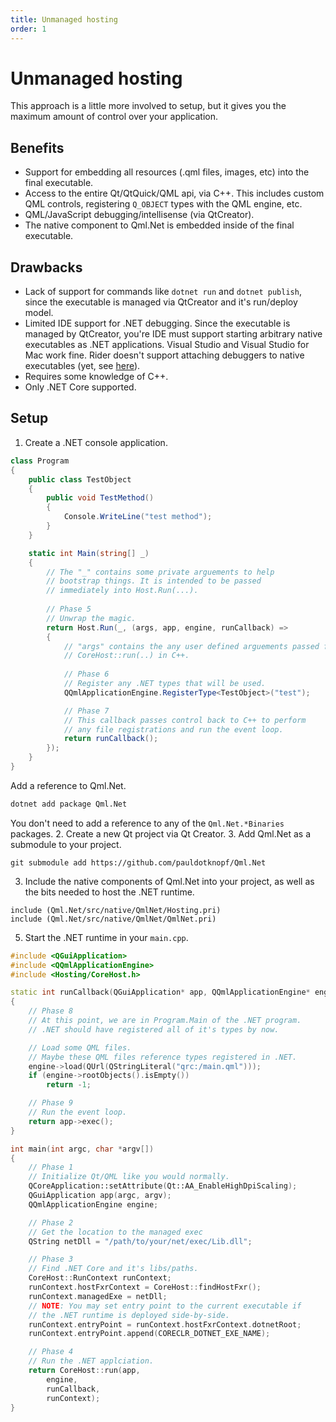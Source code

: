 ```yaml
---
title: Unmanaged hosting
order: 1
---
```


# Unmanaged hosting

This approach is a little more involved to setup, but it gives you the maximum amount of control over your application.

##  Benefits

* Support for embedding all resources (.qml files, images, etc) into the final executable.
* Access to the entire Qt/QtQuick/QML api, via C++. This includes custom QML controls, registering ```Q_OBJECT``` types with the QML engine, etc.
* QML/JavaScript debugging/intellisense (via QtCreator).
* The native component to Qml.Net is embedded inside of the final executable.

## Drawbacks

* Lack of support for commands like ```dotnet run``` and ```dotnet publish```, since the executable is managed via QtCreator and it's run/deploy model.
* Limited IDE support for .NET debugging. Since the executable is managed by QtCreator, you're IDE must support starting arbitrary native executables as .NET applications. Visual Studio and Visual Studio for Mac work fine. Rider doesn't support attaching debuggers to native executables (yet, see [here](https://youtrack.jetbrains.com/issue/RIDER-5378)).
* Requires some knowledge of C++.
* Only .NET Core supported.

## Setup

1. Create a .NET console application.
```csharp
class Program
{
    public class TestObject
    {
        public void TestMethod()
        {
            Console.WriteLine("test method");
        }
    }

    static int Main(string[] _)
    {
        // The "_" contains some private arguements to help
        // bootstrap things. It is intended to be passed
        // immediately into Host.Run(...).
        
        // Phase 5
        // Unwrap the magic.
        return Host.Run(_, (args, app, engine, runCallback) =>
        {
            // "args" contains the any user defined arguements passed from
            // CoreHost::run(..) in C++.
            
            // Phase 6
            // Register any .NET types that will be used.
            QQmlApplicationEngine.RegisterType<TestObject>("test");

            // Phase 7
            // This callback passes control back to C++ to perform
            // any file registrations and run the event loop.
            return runCallback();
        });
    }
}
```
Add a reference to Qml.Net.
```bash
dotnet add package Qml.Net
```
You don't need to add a reference to any of the ```Qml.Net.*Binaries``` packages.
2. Create a new Qt project via Qt Creator.
3. Add Qml.Net as a submodule to your project.
```
git submodule add https://github.com/pauldotknopf/Qml.Net
```
3. Include the native components of Qml.Net into your project, as well as the bits needed to host the .NET runtime.
```
include (Qml.Net/src/native/QmlNet/Hosting.pri)
include (Qml.Net/src/native/QmlNet/QmlNet.pri)
```
5. Start the .NET runtime in your ```main.cpp```.
```cpp
#include <QGuiApplication>
#include <QQmlApplicationEngine>
#include <Hosting/CoreHost.h>

static int runCallback(QGuiApplication* app, QQmlApplicationEngine* engine)
{
    // Phase 8
    // At this point, we are in Program.Main of the .NET program.
    // .NET should have registered all of it's types by now.

    // Load some QML files.
    // Maybe these QML files reference types registered in .NET.
    engine->load(QUrl(QStringLiteral("qrc:/main.qml")));
    if (engine->rootObjects().isEmpty())
        return -1;

    // Phase 9
    // Run the event loop.
    return app->exec();
}

int main(int argc, char *argv[])
{
    // Phase 1
    // Initialize Qt/QML like you would normally.
    QCoreApplication::setAttribute(Qt::AA_EnableHighDpiScaling);
    QGuiApplication app(argc, argv);
    QQmlApplicationEngine engine;

    // Phase 2
    // Get the location to the managed exec
    QString netDll = "/path/to/your/net/exec/Lib.dll";

    // Phase 3
    // Find .NET Core and it's libs/paths.
    CoreHost::RunContext runContext;
    runContext.hostFxrContext = CoreHost::findHostFxr();
    runContext.managedExe = netDll;
    // NOTE: You may set entry point to the current executable if
    // the .NET runtime is deployed side-by-side.
    runContext.entryPoint = runContext.hostFxrContext.dotnetRoot;
    runContext.entryPoint.append(CORECLR_DOTNET_EXE_NAME);

    // Phase 4
    // Run the .NET applciation.
    return CoreHost::run(app,
        engine,
        runCallback,
        runContext);
}
```
